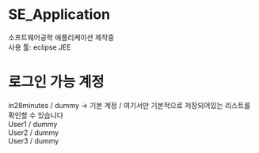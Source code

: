 # SE_Application
소프트웨어공학 애플리케이션 제작중  
사용 툴: eclipse JEE

# 로그인 가능 계정
in28minutes / dummy -> 기본 계정 / 여기서만 기본적으로 저장되어있는 리스트를 확인할 수 있습니다  
User1 / dummy  
User2 / dummy  
User3 / dummy
